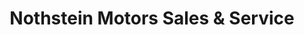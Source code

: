 ---
title: "Nothstein Motors Sales & Service"
url: /trexlertown/nothstein-motors-sales-and-service/
shop: car repair
---